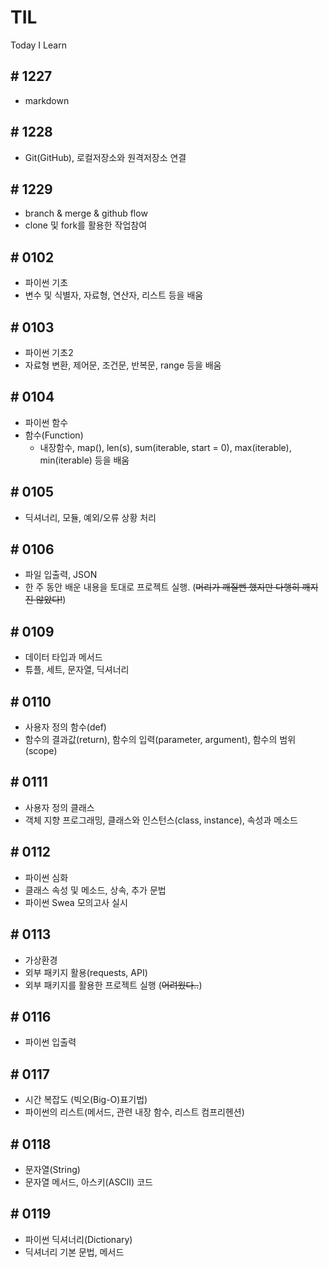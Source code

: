 # TIL
Today I Learn

## # 1227
- markdown

## # 1228
- Git(GitHub), 로컬저장소와 원격저장소 연결

## # 1229
- branch & merge & github flow
- clone 및 fork를 활용한 작업참여

## # 0102
- 파이썬 기초
- 변수 및 식별자, 자료형, 연산자, 리스트 등을 배움

## # 0103
- 파이썬 기초2
- 자료형 변환, 제어문, 조건문, 반복문, range 등을 배움

## # 0104
- 파이썬 함수
- 함수(Function)
  - 내장함수, map(), len(s), sum(iterable, start = 0), max(iterable), min(iterable) 등을 배움

## # 0105
- 딕셔너리, 모듈, 예외/오류 상황 처리

## # 0106
- 파일 입출력, JSON
- 한 주 동안 배운 내용을 토대로 프로젝트 실행. (~~머리가 깨질뻔 했지만 다행히 깨지진 않았다!~~)

## # 0109
- 데이터 타입과 메서드
- 튜플, 세트, 문자열, 딕셔너리 

## # 0110
- 사용자 정의 함수(def)
- 함수의 결과값(return), 함수의 입력(parameter, argument), 함수의 범위(scope)

## # 0111
- 사용자 정의 클래스
- 객체 지향 프로그래밍, 클래스와 인스턴스(class, instance), 속성과 메소드

## # 0112
- 파이썬 심화
- 클래스 속성 및 메소드, 상속, 추가 문법
- 파이썬 Swea 모의고사 실시

## # 0113
- 가상환경
- 외부 패키지 활용(requests, API)
- 외부 패키지를 활용한 프로젝트 실행 (~~어려웠다..~~)

## # 0116
- 파이썬 입출력

## # 0117
- 시간 복잡도 (빅오(Big-O)표기법)
- 파이썬의 리스트(메서드, 관련 내장 함수, 리스트 컴프리헨션)

## # 0118
- 문자열(String)
- 문자열 메서드, 아스키(ASCII) 코드

## # 0119
- 파이썬 딕셔너리(Dictionary)
- 딕셔너리 기본 문법, 메서드

